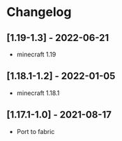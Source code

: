 # Changelog

## [1.19-1.3] - 2022-06-21

- minecraft 1.19

## [1.18.1-1.2] - 2022-01-05

- minecraft 1.18.1

## [1.17.1-1.0] - 2021-08-17

- Port to fabric
